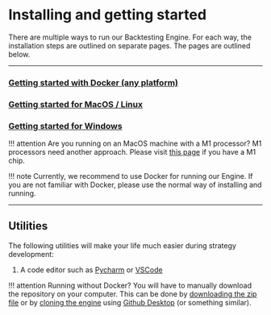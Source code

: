 # Installing and getting started
There are multiple ways to run our Backtesting Engine. For each way, the installation steps are
outlined on separate pages. The pages are outlined below. 
    
***

### [Getting started with Docker (any platform)](https://docs.dematrading.ai/getting_started/running/running_docker)
### [Getting started for MacOS / Linux](https://docs.dematrading.ai/getting_started/installation/mac_os)
### [Getting started for Windows](https://docs.dematrading.ai/getting_started/installation/windows)

!!! attention 
    Are you running on an MacOS machine with a M1 processor?
    M1 processors need another approach. Please visit [this page](https://docs.dematrading.ai/getting_started/installation/mac_os_m1) if you have a M1 chip.


!!! note 
    Currently, we recommend to use Docker for running our Engine.
    If you are not familiar with Docker, please use the normal way of installing and running.
***

## Utilities
The following utilities will make your life much easier during strategy development:

1. A code editor such as [Pycharm](https://www.jetbrains.com/pycharm/) or [VSCode](https://code.visualstudio.com)

!!! attention 
    Running without Docker? You will have to manually download the repository on your computer.
    This can be done by [downloading the zip file](https://github.com/dema-trading-ai/engine/archive/refs/heads/main.zip)
    or by [cloning the engine](https://github.com/dema-trading-ai/engine) using [Github Desktop](https://desktop.github.com)
    (or something similar). 